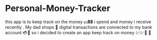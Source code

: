 # Personal-Money-Tracker
this app is to keep track on the money 💵💲💲 i spend and money i receive recently . My dad shops 🏪 digital transactions are connected to my bank account 💳📲 so i decided to create an app keep track on money 💹💹💸 📱
